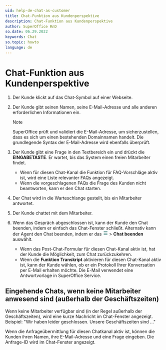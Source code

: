 ```yaml
---
uid: help-de-chat-as-customer
title: Chat-Funktion aus Kundenperspektive
description: Chat-Funktion aus Kundenperspektive
author: SuperOffice RnD
so.date: 06.29.2022
keywords: Chat
so.topic: howto
language: de
---
```


# Chat-Funktion aus Kundenperspektive

1. Der Kunde klickt auf das Chat-Symbol auf einer Webseite.

2. Der Kunde gibt seinen Namen, seine E-Mail-Adresse und alle anderen erforderlichen Informationen ein.

    > [!NOTE]
    > SuperOffice prüft und validiert die E-Mail-Adresse, um sicherzustellen, dass es sich um einen bestehenden Domainnamen handelt. Die grundlegende Syntax der E-Mail-Adresse wird ebenfalls überprüft.

3. Der Kunde gibt eine Frage in den Textbereich ein und drückt die **EINGABETASTE**. Er wartet, bis das System einen freien Mitarbeiter findet.

    * Wenn für diesen Chat-Kanal die Funktion für FAQ-Vorschläge aktiv ist, wird eine Liste relevanter FAQs angezeigt.
    * Wenn die vorgeschlagenen FAQs die Frage des Kunden nicht beantworten, kann er den Chat starten.

4. Der Chat wird in die Warteschlange gestellt, bis ein Mitarbeiter antwortet.

5. Der Kunde chattet mit dem Mitarbeiter.

6. Wenn das Gespräch abgeschlossen ist, kann der Kunde den Chat beenden, indem er einfach das Chat-Fenster schließt. Alternativ kann der Agent den Chat beenden, indem er das ![Symbol][img1] &gt; **Chat beenden** auswählt.

    * Wenn das Post-Chat-Formular für diesen Chat-Kanal aktiv ist, hat der Kunde die Möglichkeit, zum Chat zurückzukehren.
    * Wenn die **Funktion Transkript** aktivieren für diesen Chat-Kanal aktiv ist, kann der Kunde wählen, ob er ein Protokoll Ihrer Konversation per E-Mail erhalten möchte. Die E-Mail verwendet eine Antwortvorlage in SuperOffice Service.

## Eingehende Chats, wenn keine Mitarbeiter anwesend sind (außerhalb der Geschäftszeiten)

Wenn keine Mitarbeiter verfügbar sind (in der Regel außerhalb der Geschäftszeiten), wird eine kurze Nachricht im Chat-Fenster angezeigt. Beispiel: "Wir haben leider geschlossen. Unsere Geschäftszeiten sind ..."

Wenn die Anfrageübermittlung für diesen Chatkanal aktiv ist, können die Kunden ihren Namen, ihre E-Mail-Adresse und eine Frage eingeben. Die Anfrage-ID wird im Chat-Fenster angezeigt.

<!-- Referenced links -->

<!-- Referenced images -->
[img1]: ../../../media/icons/btn-menu.png
